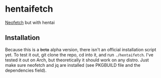 # hentaifetch

[Neofetch](https://github.com/dylanaraps/neofetch/) but with hentai

## Installation

Because this is a ~~beta~~ alpha version, there isn't an official installation script yet.
To test it out, git clone the repo, cd into it, and run `./hentaifetch`.
I've tested it out on Arch, but theoretically it should work on any distro.
Just make sure neofetch and jq are installed (see PKGBUILD file and the dependencies field).
